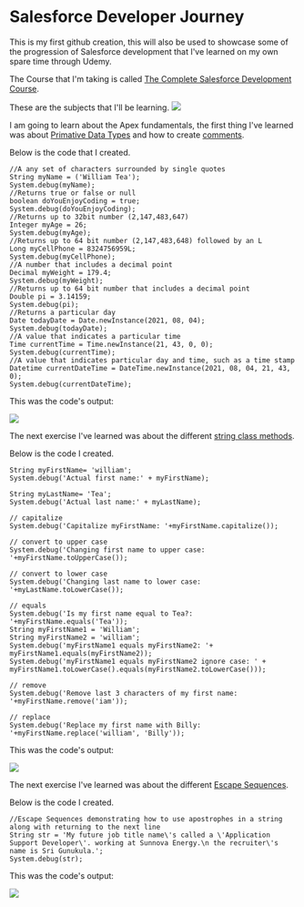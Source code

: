 # Salesforce Developer Journey

This is my first github creation, this will also be used to showcase some of the progression of Salesforce development that I've learned on my own spare time through Udemy.

The Course that I'm taking is called [The Complete Salesforce Development Course](https://www.udemy.com/course/salesforce-development/).

These are the subjects that I'll be learning.
<img src="/image/Udemy - What you'll learn.PNG" />

I am going to learn about the Apex fundamentals, the first thing I've learned was about [Primative Data Types](https://developer.salesforce.com/docs/atlas.en-us.apexcode.meta/apexcode/langCon_apex_primitives.htm) and how to create [comments](https://developer.salesforce.com/docs/atlas.en-us.apexcode.meta/apexcode/langCon_apex_expressions_comments.htm).

Below is the code that I created.
```apex
//A any set of characters surrounded by single quotes
String myName = ('William Tea');
System.debug(myName);
//Returns true or false or null
boolean doYouEnjoyCoding = true;
System.debug(doYouEnjoyCoding);
//Returns up to 32bit number (2,147,483,647)
Integer myAge = 26;
System.debug(myAge);
//Returns up to 64 bit number (2,147,483,648) followed by an L
Long myCellPhone = 8324756959L;
System.debug(myCellPhone);
//A number that includes a decimal point
Decimal myWeight = 179.4;
System.debug(myWeight);
//Returns up to 64 bit number that includes a decimal point
Double pi = 3.14159;
System.debug(pi);
//Returns a particular day
Date todayDate = Date.newInstance(2021, 08, 04);
System.debug(todayDate);
//A value that indicates a particular time
Time currentTime = Time.newInstance(21, 43, 0, 0);
System.debug(currentTime);
//A value that indicates particular day and time, such as a time stamp
Datetime currentDateTime = DateTime.newInstance(2021, 08, 04, 21, 43, 0);
System.debug(currentDateTime);
```

This was the code's output:

<img src="/image/Primative Data Types.PNG" />

The next exercise I've learned was about the different [string class methods](https://developer.salesforce.com/docs/atlas.en-us.apexref.meta/apexref/apex_methods_system_string.htm).

Below is the code I created.
```apex
String myFirstName= 'william';
System.debug('Actual first name:' + myFirstName);

String myLastName= 'Tea';
System.debug('Actual last name:' + myLastName);

// capitalize
System.debug('Capitalize myFirstName: '+myFirstName.capitalize());

// convert to upper case
System.debug('Changing first name to upper case: '+myFirstName.toUpperCase());

// convert to lower case
System.debug('Changing last name to lower case: '+myLastName.toLowerCase());

// equals
System.debug('Is my first name equal to Tea?: '+myFirstName.equals('Tea'));
String myFirstName1 = 'William';
String myFirstName2 = 'william';
System.debug('myFirstName1 equals myFirstName2: '+ myFirstName1.equals(myFirstName2));
System.debug('myFirstName1 equals myFirstName2 ignore case: ' + myFirstName1.toLowerCase().equals(myFirstName2.toLowerCase()));

// remove
System.debug('Remove last 3 characters of my first name: '+myFirstName.remove('iam'));

// replace
System.debug('Replace my first name with Billy: '+myFirstName.replace('william', 'Billy'));
```

This was the code's output:

<img src="/image/String Class Methods.PNG" />

The next exercise I've learned was about the different [Escape Sequences](https://developer.salesforce.com/docs/atlas.en-us.soql_sosl.meta/soql_sosl/sforce_api_calls_soql_select_quotedstringescapes.htm).

Below is the code I created.
```apex
//Escape Sequences demonstrating how to use apostrophes in a string along with returning to the next line 
String str = 'My future job title name\'s called a \'Application Support Developer\'. working at Sunnova Energy.\n the recruiter\'s name is Sri Gunukula.';
System.debug(str);
```

This was the code's output:

<img src="/image/Escape Sequence.PNG" />
